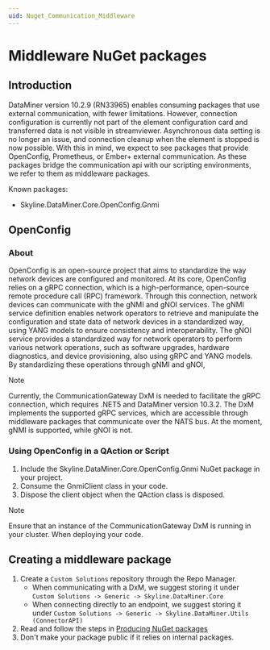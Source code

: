 ```yaml
---
uid: Nuget_Communication_Middleware
---
```


# Middleware NuGet packages

## Introduction

DataMiner version 10.2.9 (RN33965) enables consuming packages that use external communication, with fewer limitations. However, connection configuration is currently not part of the element configuration card and transferred data is not visible in streamviewer. Asynchronous data setting is no longer an issue, and connection cleanup when the element is stopped is now possible. With this in mind, we expect to see packages that provide OpenConfig, Prometheus, or Ember+ external communication. As these packages bridge the communication api with our scripting environments, we refer to them as middleware packages.

Known packages:
* Skyline.DataMiner.Core.OpenConfig.Gnmi

## OpenConfig

### About

OpenConfig is an open-source project that aims to standardize the way network devices are configured and monitored. At its core, OpenConfig relies on a gRPC connection, which is a high-performance, open-source remote procedure call (RPC) framework. Through this connection, network devices can communicate with the gNMI and gNOI services. The gNMI service definition enables network operators to retrieve and manipulate the configuration and state data of network devices in a standardized way, using YANG models to ensure consistency and interoperability. The gNOI service provides a standardized way for network operators to perform various network operations, such as software upgrades, hardware diagnostics, and device provisioning, also using gRPC and YANG models. By standardizing these operations through gNMI and gNOI, 

> [!NOTE]
> Currently, the CommunicationGateway DxM is needed to facilitate the gRPC connection, which requires .NET5 and DataMiner version 10.3.2. The DxM implements the supported gRPC services, which are accessible through middleware packages that communicate over the NATS bus. At the moment, gNMI is supported, while gNOI is not.

### Using OpenConfig in a QAction or Script

1. Include the Skyline.DataMiner.Core.OpenConfig.Gnmi NuGet package in your project.
1. Consume the GnmiClient class in your code.
1. Dispose the client object when the QAction class is disposed.

> [!NOTE]
> Ensure that an instance of the CommunicationGateway DxM is running in your cluster. When deploying your code.

## Creating a middleware package

1. Create a `Custom Solutions` repository through the Repo Manager.
    * When communicating with a DxM, we suggest storing it under `Custom Solutions -> Generic -> Skyline.DataMiner.Core`
    * When connecting directly to an endpoint, we suggest storing it under `Custom Solutions -> Generic -> Skyline.DataMiner.Utils (ConnectorAPI)`
1. Read and follow the steps in [Producing NuGet packages](xref:Producing_NuGet)
1. Don't make your package public if it relies on internal packages.
